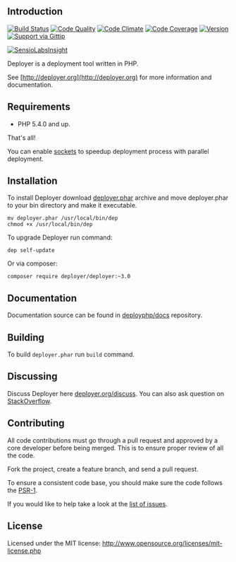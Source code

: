 Introduction
------------
[![Build Status](http://img.shields.io/travis/deployphp/deployer.svg?style=flat)](https://travis-ci.org/deployphp/deployer)
[![Code Quality](http://img.shields.io/scrutinizer/g/deployphp/deployer.svg?style=flat)](https://scrutinizer-ci.com/g/deployphp/deployer/)
[![Code Climate](http://img.shields.io/codeclimate/github/deployphp/deployer.svg?style=flat)](https://codeclimate.com/github/deployphp/deployer)
[![Code Coverage](http://img.shields.io/scrutinizer/coverage/g/deployphp/deployer.svg?style=flat)](https://scrutinizer-ci.com/g/deployphp/deployer/)
[![Version](http://img.shields.io/packagist/v/deployer/deployer.svg?style=flat)](https://packagist.org/packages/deployer/deployer)
[![Support via Gittip](http://img.shields.io/gittip/elfet.svg?style=flat)](https://www.gittip.com/elfet)

[![SensioLabsInsight](https://insight.sensiolabs.com/projects/69072898-df4a-4dee-ab05-c2ae83d6c469/big.png)](https://insight.sensiolabs.com/projects/69072898-df4a-4dee-ab05-c2ae83d6c469)


Deployer is a deployment tool written in PHP.

See [http://deployer.org](http://deployer.org) for more information and documentation.

Requirements
------------
* PHP 5.4.0 and up.

That's all!

You can enable [sockets](http://php.net/manual/en/book.sockets.php) to speedup deployment process with parallel deployment.

Installation
------------
To install Deployer download [deployer.phar](http://deployer.org/deployer.phar) archive and move deployer.phar to your bin directory and make it executable.

~~~
mv deployer.phar /usr/local/bin/dep
chmod +x /usr/local/bin/dep
~~~

To upgrade Deployer run command:

~~~
dep self-update
~~~

Or via composer:

~~~
composer require deployer/deployer:~3.0
~~~


Documentation
-------------
Documentation source can be found in [deployphp/docs](https://github.com/deployphp/docs) repository.


Building
--------
To build `deployer.phar` run `build` command.


Discussing
-------
Discuss Deployer here [deployer.org/discuss](http://deployer.org/discuss). You can also ask question on [StackOverflow](http://stackoverflow.com/questions/tagged/deployer).


Contributing
------------
All code contributions must go through a pull request and approved by a core developer before being merged.
This is to ensure proper review of all the code.

Fork the project, create a feature branch, and send a pull request.

To ensure a consistent code base, you should make sure the code follows
the [PSR-1](https://github.com/php-fig/fig-standards/blob/master/accepted/PSR-1-basic-coding-standard.md).

If you would like to help take a look at the [list of issues](https://github.com/deployphp/deployer/issues).


License
-------
Licensed under the MIT license: http://www.opensource.org/licenses/mit-license.php
